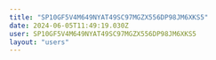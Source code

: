 ```yaml
---
title: "SP10GF5V4M649NYAT49SC97MGZX556DP98JM6XKS5"
date: 2024-06-05T11:49:19.030Z
user: SP10GF5V4M649NYAT49SC97MGZX556DP98JM6XKS5
layout: "users"
---
```

    
